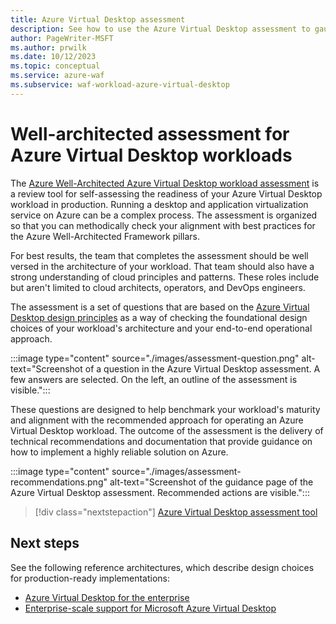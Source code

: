```yaml
---
title: Azure Virtual Desktop assessment
description: See how to use the Azure Virtual Desktop assessment to gauge how well your workload aligns with best practices for the Azure Well-Architected Framework pillars.
author: PageWriter-MSFT
ms.author: prwilk
ms.date: 10/12/2023
ms.topic: conceptual
ms.service: azure-waf
ms.subservice: waf-workload-azure-virtual-desktop
---
```


# Well-architected assessment for Azure Virtual Desktop workloads

The [Azure Well-Architected Azure Virtual Desktop workload assessment](/assessments/1ef67c4e-b8d1-4193-b850-d192089ae33d) is a review tool for self-assessing the readiness of your Azure Virtual Desktop workload in production. Running a desktop and application virtualization service on Azure can be a complex process. The assessment is organized so that you can methodically check your alignment with best practices for the Azure Well-Architected Framework pillars.

For best results, the team that completes the assessment should be well versed in the architecture of your workload. That team should also have a strong understanding of cloud principles and patterns. These roles include but aren't limited to cloud architects, operators, and DevOps engineers.

The assessment is a set of questions that are based on the [Azure Virtual Desktop design principles](./design-principles.md) as a way of checking the foundational design choices of your workload's architecture and your end-to-end operational approach.

:::image type="content" source="./images/assessment-question.png" alt-text="Screenshot of a question in the Azure Virtual Desktop assessment. A few answers are selected. On the left, an outline of the assessment is visible.":::

These questions are designed to help benchmark your workload's maturity and alignment with the recommended approach for operating an Azure Virtual Desktop workload. The outcome of the assessment is the delivery of technical recommendations and documentation that provide guidance on how to implement a highly reliable solution on Azure.

:::image type="content" source="./images/assessment-recommendations.png" alt-text="Screenshot of the guidance page of the Azure Virtual Desktop assessment. Recommended actions are visible.":::

> [!div class="nextstepaction"]
> [Azure Virtual Desktop assessment tool](/assessments/1ef67c4e-b8d1-4193-b850-d192089ae33d)

## Next steps

See the following reference architectures, which describe design choices for production-ready implementations:

- [Azure Virtual Desktop for the enterprise](/azure/architecture/example-scenario/azure-virtual-desktop/azure-virtual-desktop)
- [Enterprise-scale support for Microsoft Azure Virtual Desktop](/azure/cloud-adoption-framework/scenarios/azure-virtual-desktop/enterprise-scale-landing-zone)

